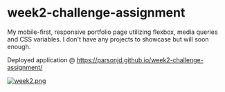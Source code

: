 # week2-challenge-assignment
My mobile-first, responsive portfolio page utilizing flexbox, media queries
and CSS variables.  I don't have any projects to showcase but will soon enough.

Deployed application @ https://parsonjd.github.io/week2-challenge-assignment/

[![week2.png](https://i.postimg.cc/wM6ZDp21/week2.png)](https://postimg.cc/8J0ZVxqG)

